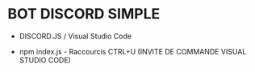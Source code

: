 # BOT DISCORD SIMPLE 

- DISCORD.JS / Visual Studio Code

- npm index.js - Raccourcis CTRL+U (INVITE DE COMMANDE VISUAL STUDIO CODE)

